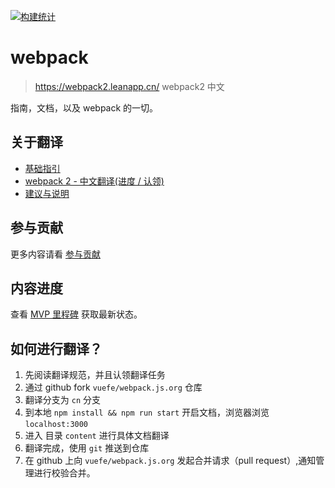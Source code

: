 [![构建统计](https://secure.travis-ci.org/webpack/webpack.js.org.svg)](http://travis-ci.org/webpack/webpack.js.org)

#  webpack
> https://webpack2.leanapp.cn/
> webpack2 中文

指南，文档，以及 webpack 的一切。

## 关于翻译
- [基础指引](https://github.com/vuefe/webpack.js.org/issues/1)
- [webpack 2 - 中文翻译(进度 / 认领)](https://github.com/vuefe/webpack.js.org/issues/2)
- [建议与说明](https://github.com/vuefe/webpack.js.org/issues/3)

## 参与贡献

更多内容请看 [参与贡献](https://github.com/webpack/webpack.js.org/blob/develop/CONTRIBUTING.md)

## 内容进度

查看 [MVP 里程碑](https://github.com/webpack/webpack.js.org/issues?q=is%3Aopen+is%3Aissue+milestone%3A%22Webpack+2+-+Documentation+MVP%22) 获取最新状态。


## 如何进行翻译？

1. 先阅读翻译规范，并且认领翻译任务
1. 通过 github fork  `vuefe/webpack.js.org` 仓库
1. 翻译分支为 `cn` 分支
1. 到本地 `npm install && npm run start` 开启文档，浏览器浏览 `localhost:3000`
1. 进入 目录 `content` 进行具体文档翻译
1. 翻译完成，使用 `git` 推送到仓库
1. 在 github 上向 `vuefe/webpack.js.org` 发起合并请求（pull request）,通知管理进行校验合并。
